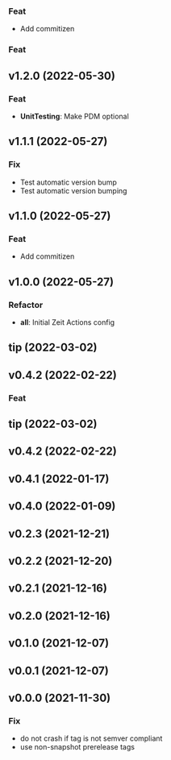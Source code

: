 ### Feat

- Add commitizen

### Feat

## v1.2.0 (2022-05-30)

### Feat

- **UnitTesting**: Make PDM optional

## v1.1.1 (2022-05-27)

### Fix

- Test automatic version bump
- Test automatic version bumping

## v1.1.0 (2022-05-27)

### Feat

- Add commitizen

## v1.0.0 (2022-05-27)

### Refactor

- **all**: Initial Zeit Actions config

## tip (2022-03-02)

## v0.4.2 (2022-02-22)

### Feat

## tip (2022-03-02)

## v0.4.2 (2022-02-22)

## v0.4.1 (2022-01-17)

## v0.4.0 (2022-01-09)

## v0.2.3 (2021-12-21)

## v0.2.2 (2021-12-20)

## v0.2.1 (2021-12-16)

## v0.2.0 (2021-12-16)

## v0.1.0 (2021-12-07)

## v0.0.1 (2021-12-07)

## v0.0.0 (2021-11-30)

### Fix

- do not crash if tag is not semver compliant
- use non-snapshot prerelease tags
